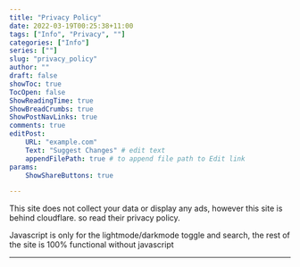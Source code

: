 ```yaml
---
title: "Privacy Policy"
date: 2022-03-19T00:25:38+11:00
tags: ["Info", "Privacy", ""]
categories: ["Info"]
series: [""]
slug: "privacy_policy"
author: ""
draft: false
showToc: true
TocOpen: false
ShowReadingTime: true
ShowBreadCrumbs: true
ShowPostNavLinks: true
comments: true
editPost:
    URL: "example.com"
    Text: "Suggest Changes" # edit text
    appendFilePath: true # to append file path to Edit link
params:
    ShowShareButtons: true

---
```


This site does not collect your data or display any ads, however this site is behind cloudflare. 
so read their privacy policy.

Javascript is only for the lightmode/darkmode toggle and search, the rest of the site is 100% functional without javascript

---
